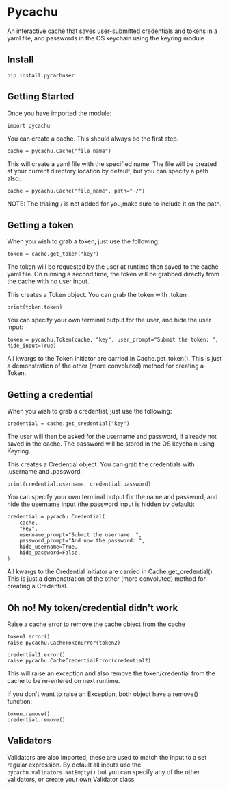 # Pycachu

An interactive cache that saves user-submitted credentials and tokens in a yaml file, and passwords in the OS keychain using the keyring module

## Install

```
pip install pycachuser
```

## Getting Started

Once you have imported the module:
```
import pycachu
```

You can create a cache. This should always be the first step.

```
cache = pycachu.Cache("file_name")
```

This will create a yaml file with the specified name. The file will be created at your current directory location by default, but you can specify a path also:

```
cache = pycachu.Cache("file_name", path="~/")
```

NOTE: The trialing / is not added for you,make sure to include it on the path.

## Getting a token

When you wish to grab a token, just use the following:

```
token = cache.get_token("key")
```

The token will be requested by the user at runtime then saved to the cache yaml file. On running a second time, the token will be grabbed directly from the cache with no user input.

This creates a Token object. You can grab the token with .token

```
print(token.token)
```

You can specify your own terminal output for the user, and hide the user input:

```
token = pycachu.Token(cache, "key", user_prompt="Submit the token: ", hide_input=True)
```

All kwargs to the Token initiator are carried in Cache.get_token(). This is just a demonstration of the other (more convoluted) method for creating a Token.

## Getting a credential

When you wish to grab a credential, just use the following:

```
credential = cache.get_credential("key")
```

The user will then be asked for the username and password, if already not saved in the cache. The password will be stored in the OS keychain using Keyring.

This creates a Credential object. You can grab the credentials with .username and .password.

```
print(credential.username, credential.password)
```

You can specify your own terminal output for the name and password, and hide the username input (the password input is hidden by default):

```
credential = pycachu.Credential(
    cache,
    "key",
    username_prompt="Submit the username: ",
    password_prompt="And now the password: ",
    hide_username=True,
    hide_password=False,
)
```

All kwargs to the Credential initiator are carried in Cache.get_credential(). This is just a demonstration of the other (more convoluted) method for creating a Credential.

## Oh no! My token/credential didn't work

Raise a cache error to remove the cache object from the cache

```
token1.error()
raise pycachu.CacheTokenError(token2)

credential1.error()
raise pycachu.CacheCredentialError(credential2)
```

This will raise an exception and also remove the token/credential from the cache to be re-entered on next runtime.

If you don't want to raise an Exception, both object have a remove() function:

```
token.remove()
credential.remove()
```

## Validators

Validators are also imported, these are used to match the input to a set regular expression. By default all inputs use the `pycachu.validators.NotEmpty()` but you can specify any of the other validators, or create your own Validator class.
